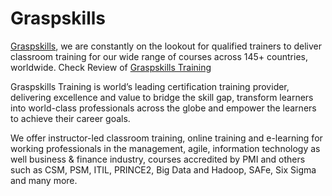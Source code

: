 # Graspskills
<a href="https://www.behance.net/graspskillde63">Graspskills</a>, we are constantly on the lookout for qualified trainers to deliver classroom training for our wide range of courses across 145+ countries, worldwide. Check Review of <a href="https://www.f6s.com/graspskills-training">Graspskills Training</a>

Graspskills Training is world’s leading certification training provider, delivering excellence and value to bridge the skill gap, transform learners into world-class professionals across the globe and empower the learners to achieve their career goals.

We offer instructor-led classroom training, online training and e-learning for working professionals in the management, agile, information technology as well business & finance industry, courses accredited by PMI and others such as CSM, PSM, ITIL, PRINCE2, Big Data and Hadoop, SAFe, Six Sigma and many more.
